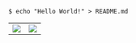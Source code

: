 
```shell
$ echo "Hello World!" > README.md
```

<table>
<tr>
<td>
<a href="https://github.com/anuraghazra/github-readme-stats">
  <img align="center" src="https://github-readme-stats.vercel.app/api?username=sebaf96&hide=issues&count_private=true&show_icons=true&theme=react&include_all_commits=true"/>
</a>
</td>
<td>
<a href="https://github.com/anuraghazra/github-readme-stats">
  <img align="center" src="https://github-readme-stats.vercel.app/api/top-langs/?username=sebaf96&layout=compact&hide=jupyter%20notebook,html,scss&langs_count=6&theme=react" />
</a>
</td>

</table>
